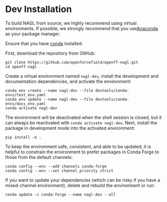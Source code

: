# Dev Installation

To build NAGL from source, we highly recommend using virtual environments. If possible, we strongly recommend that you use[Anaconda](https://docs.conda.io/en/latest/) as your package manager.

Ensure that you have [conda](https://docs.conda.io/projects/conda/en/latest/user-guide/install/index.html) installed.

First, download the repository from GitHub:

```shell
git clone https://github.com/openforcefield/openff-nagl.git
cd openff-nagl
```

Create a virtual environment named `nagl-dev`, install the development and documentation dependencies, and activate the environment:

```shell
conda env create --name nagl-dev --file devtools/conda-envs/test_env.yaml
conda env update --name nagl-dev --file devtools/conda-envs/docs_env.yaml
conda activate nagl-dev
```

The environment will be deactivated when the shell session is closed, but it can always be reactivated with `conda activate nagl-dev`. Next, install the package in development mode into the activated environment:

```shell
pip install -e .
```

To keep the environment safe, consistent, and able to be updated, it is helpful to constrain the environment to prefer packages in Conda Forge to those from the default channels: 

```shell
conda config --env --add channels conda-forge
conda config --env --set channel_priority strict 
```

If you want to update your dependencies (which can be risky if you have a mixed-channel environment), delete and rebuild the environment or run:

```shell
conda update -c conda-forge --name nagl-dev --all
```
